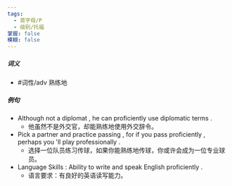 ```yaml
---
tags:
  - 首字母/P
  - 级别/托福
掌握: false
模糊: false
---
```

##### 词义
- #词性/adv  熟练地
##### 例句
- Although not a diplomat , he can proficiently use diplomatic terms .
	- 他虽然不是外交官，却能熟练地使用外交辞令。
- Pick a partner and practice passing , for if you pass proficiently , perhaps you 'll play professionally .
	- 选择一位队员练习传球，如果你能熟练地传球，你或许会成为一位专业球员。
- Language Skills : Ability to write and speak English proficiently .
	- 语言要求：有良好的英语读写能力。
